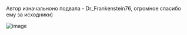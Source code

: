 Автор изначальноно подвала - Dr_Frankenstein76, огромное спасибо ему за исходники)

![image](https://github.com/Murrdo/FBG6-3-motors-on-Z-axis/assets/146051709/84e43774-b524-43bf-8eab-a1b287d12617)
